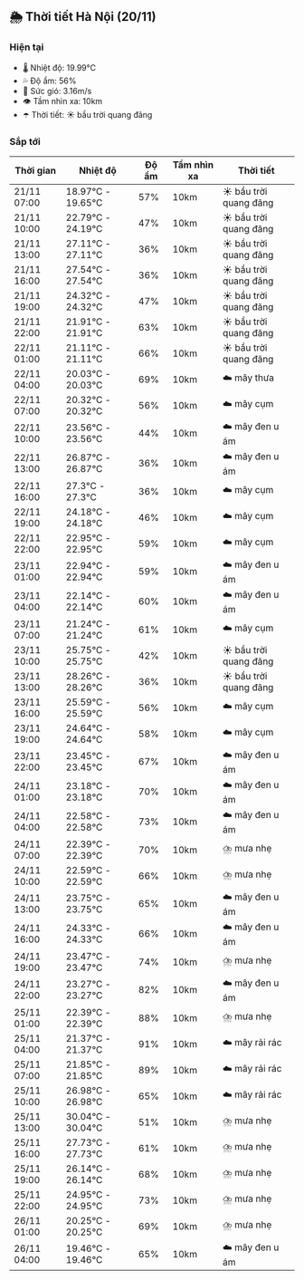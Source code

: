 ## 🌦️ Thời tiết Hà Nội (20/11)

### Hiện tại

- 🌡️ Nhiệt độ: 19.99℃
- 💦 Độ ẩm: 56%
- 💨 Sức gió: 3.16m/s
- 👁️ Tầm nhìn xa: 10km
- ☂️ Thời tiết: ☀️ bầu trời quang đãng

### Sắp tới

| Thời gian | Nhiệt độ | Độ ẩm | Tầm nhìn xa | Thời tiết |
| --- | --- | --- | --- | --- |
| 21/11 07:00 | 18.97℃ - 19.65℃ | 57% | 10km | ☀️ bầu trời quang đãng |
| 21/11 10:00 | 22.79℃ - 24.19℃ | 47% | 10km | ☀️ bầu trời quang đãng |
| 21/11 13:00 | 27.11℃ - 27.11℃ | 36% | 10km | ☀️ bầu trời quang đãng |
| 21/11 16:00 | 27.54℃ - 27.54℃ | 36% | 10km | ☀️ bầu trời quang đãng |
| 21/11 19:00 | 24.32℃ - 24.32℃ | 47% | 10km | ☀️ bầu trời quang đãng |
| 21/11 22:00 | 21.91℃ - 21.91℃ | 63% | 10km | ☀️ bầu trời quang đãng |
| 22/11 01:00 | 21.11℃ - 21.11℃ | 66% | 10km | ☀️ bầu trời quang đãng |
| 22/11 04:00 | 20.03℃ - 20.03℃ | 69% | 10km | ☁️ mây thưa |
| 22/11 07:00 | 20.32℃ - 20.32℃ | 56% | 10km | ☁️ mây cụm |
| 22/11 10:00 | 23.56℃ - 23.56℃ | 44% | 10km | ☁️ mây đen u ám |
| 22/11 13:00 | 26.87℃ - 26.87℃ | 36% | 10km | ☁️ mây đen u ám |
| 22/11 16:00 | 27.3℃ - 27.3℃ | 36% | 10km | ☁️ mây cụm |
| 22/11 19:00 | 24.18℃ - 24.18℃ | 46% | 10km | ☁️ mây cụm |
| 22/11 22:00 | 22.95℃ - 22.95℃ | 59% | 10km | ☁️ mây cụm |
| 23/11 01:00 | 22.94℃ - 22.94℃ | 59% | 10km | ☁️ mây đen u ám |
| 23/11 04:00 | 22.14℃ - 22.14℃ | 60% | 10km | ☁️ mây đen u ám |
| 23/11 07:00 | 21.24℃ - 21.24℃ | 61% | 10km | ☁️ mây cụm |
| 23/11 10:00 | 25.75℃ - 25.75℃ | 42% | 10km | ☀️ bầu trời quang đãng |
| 23/11 13:00 | 28.26℃ - 28.26℃ | 36% | 10km | ☀️ bầu trời quang đãng |
| 23/11 16:00 | 25.59℃ - 25.59℃ | 56% | 10km | ☁️ mây cụm |
| 23/11 19:00 | 24.64℃ - 24.64℃ | 58% | 10km | ☁️ mây cụm |
| 23/11 22:00 | 23.45℃ - 23.45℃ | 67% | 10km | ☁️ mây đen u ám |
| 24/11 01:00 | 23.18℃ - 23.18℃ | 70% | 10km | ☁️ mây đen u ám |
| 24/11 04:00 | 22.58℃ - 22.58℃ | 73% | 10km | ☁️ mây đen u ám |
| 24/11 07:00 | 22.39℃ - 22.39℃ | 70% | 10km | ⛈️ mưa nhẹ |
| 24/11 10:00 | 22.59℃ - 22.59℃ | 66% | 10km | ⛈️ mưa nhẹ |
| 24/11 13:00 | 23.75℃ - 23.75℃ | 65% | 10km | ☁️ mây đen u ám |
| 24/11 16:00 | 24.33℃ - 24.33℃ | 66% | 10km | ☁️ mây đen u ám |
| 24/11 19:00 | 23.47℃ - 23.47℃ | 74% | 10km | ⛈️ mưa nhẹ |
| 24/11 22:00 | 23.27℃ - 23.27℃ | 82% | 10km | ☁️ mây đen u ám |
| 25/11 01:00 | 22.39℃ - 22.39℃ | 88% | 10km | ⛈️ mưa nhẹ |
| 25/11 04:00 | 21.37℃ - 21.37℃ | 91% | 10km | ☁️ mây rải rác |
| 25/11 07:00 | 21.85℃ - 21.85℃ | 89% | 10km | ☁️ mây rải rác |
| 25/11 10:00 | 26.98℃ - 26.98℃ | 65% | 10km | ☁️ mây rải rác |
| 25/11 13:00 | 30.04℃ - 30.04℃ | 51% | 10km | ⛈️ mưa nhẹ |
| 25/11 16:00 | 27.73℃ - 27.73℃ | 61% | 10km | ⛈️ mưa nhẹ |
| 25/11 19:00 | 26.14℃ - 26.14℃ | 68% | 10km | ⛈️ mưa nhẹ |
| 25/11 22:00 | 24.95℃ - 24.95℃ | 73% | 10km | ⛈️ mưa nhẹ |
| 26/11 01:00 | 20.25℃ - 20.25℃ | 69% | 10km | ⛈️ mưa nhẹ |
| 26/11 04:00 | 19.46℃ - 19.46℃ | 65% | 10km | ☁️ mây đen u ám |
